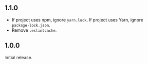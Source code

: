 ## 1.1.0

- If project uses npm, ignore `yarn.lock`. If project uses Yarn, ignore `package-lock.json`.
- Remove `.eslintcache`.

## 1.0.0

Initial release.
